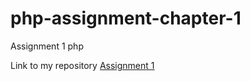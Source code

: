 # php-assignment-chapter-1
Assignment 1 php

Link to my repository
[Assignment 1](https://github.com/pmenezes3094/php-assignment-chapter-1)